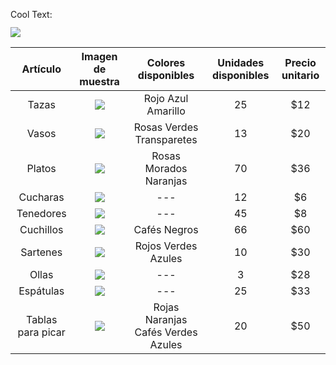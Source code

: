 <a href="http://cooltext.com" target="_top"><img src="https://cooltext.com/images/ct_pixel.gif" width="80" height="15" alt="Cool Text: Logo and Graphics Generator" border="0" /></a>
 
 ![](http://p85.cooltext.com/Rendered/Cool%20Text%20-%20Articulos%20de%20cocina%20282799991349164.png)

|      Artículo     |                                                          Imagen de muestra                                                         |         Colores disponibles         | Unidades disponibles | Precio unitario |
|:-----------------:|:----------------------------------------------------------------------------------------------------------------------------------:|:-----------------------------------:|:--------------------:|:---------------:|
|       Tazas       |                            ![](http://vitromugs.com.mx/wp-content/uploads/2016/07/taza-conica-roja.jpg)                            |          Rojo Azul Amarillo         |          25          |        $12      |
|       Vasos       |                              ![](https://http2.mlstatic.com/D_Q_NP_728619-MLA26271458729_112017-Q.jpg)                             |      Rosas  Verdes Transparetes     |          13          |       $20       |
|       Platos      |                   ![](https://almuerzosconalma.com/938-large_default/bobo-and-boo-set-platos-bambu-infantil.jpg)                   |        Rosas Morados Naranjas       |          70          |       $36       |
|      Cucharas     |            ![](https://encrypted-tbn0.gstatic.com/images?q=tbn:ANd9GcQwbC-hbL_WEsrZGut2RDv73Zq5jnmfVBUoEJ_NaFnd4NIDGyri)           |                 ---                 |          12          |        $6       |
|     Tenedores     |                                          ![](https://static.ulabox.com/media/14698_l1.jpg)                                         |                 ---                 |          45          |        $8       |
|     Cuchillos     |             ![](http://www.aceros-de-hispania.com/imagenes/cuchillo-victorinox-5206020/cuchillo-victorinox-5206020.jpg)            |             Cafés Negros            |          66          |       $60       |
|      Sartenes     |    ![](https://d243u7pon29hni.cloudfront.net/images/products/set-de-sartenes-jata-sarten-full-induction-mauma-1315555-01_l.png)    |         Rojos Verdes Azules         |          10          |       $30       |
|       Ollas       | ![](https://img.cjgrandshopping.com/media/catalog/product/cache/1/image/9df78eab33525d08d6e5fb8d27136e95/9/6/960_ilo_pot_01_1.jpg) |                 ---                 |           3          |       $28       |
|     Espátulas     |         ![](https://www.weber.com.mx/media/catalog/product/cache/1/image/9df78eab33525d08d6e5fb8d27136e95/6/6/6620_x1.jpg)         |                 ---                 |          25          |       $33       |
| Tablas para picar |                   ![](http://www.regalosencanto.com/1546-large_default/set-tablas-para-picar-y-servir-bambu.jpg)                   | Rojas Naranjas Cafés Verdes Azules  |          20          |       $50       |
